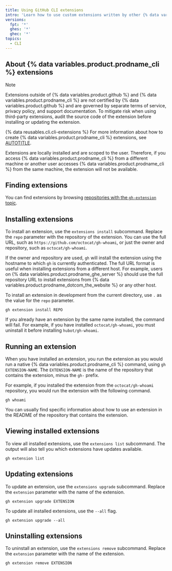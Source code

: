 ```yaml
---
title: Using GitHub CLI extensions
intro: 'Learn how to use custom extensions written by other {% data variables.product.prodname_cli %} users.'
versions:
  fpt: '*'
  ghes: '*'
  ghec: '*'
topics:
  - CLI
---
```


## About {% data variables.product.prodname_cli %} extensions

> [!NOTE]
> Extensions outside of {% data variables.product.github %} and {% data variables.product.prodname_cli %} are not certified by {% data variables.product.github %} and are governed by separate terms of service, privacy policy, and support documentation. To mitigate risk when using third-party extensions, audit the source code of the extension before installing or updating the extension.

{% data reusables.cli.cli-extensions %} For more information about how to create {% data variables.product.prodname_cli %} extensions, see [AUTOTITLE](/github-cli/github-cli/creating-github-cli-extensions).

Extensions are locally installed and are scoped to the user. Therefore, if you access {% data variables.product.prodname_cli %} from a different machine or another user accesses {% data variables.product.prodname_cli %} from the same machine, the extension will not be available.

## Finding extensions

You can find extensions by browsing [repositories with the `gh-extension` topic](https://github.com/topics/gh-extension).

## Installing extensions

To install an extension, use the `extensions install` subcommand. Replace the `repo` parameter with the repository of the extension. You can use the full URL, such as `https://github.com/octocat/gh-whoami`, or just the owner and repository, such as `octocat/gh-whoami`.

If the owner and repository are used, `gh` will install the extension using the hostname to which `gh` is currently authenticated. The full URL format is useful when installing extensions from a different host. For example, users on {% data variables.product.prodname_ghe_server %} should use the full repository URL to install extensions from {% data variables.product.prodname_dotcom_the_website %} or any other host.

To install an extension in development from the current directory, use `.` as the value for the `repo` parameter.

```shell
gh extension install REPO
```

If you already have an extension by the same name installed, the command will fail. For example, if you have installed `octocat/gh-whoami`, you must uninstall it before installing `hubot/gh-whoami`.

## Running an extension

When you have installed an extension, you run the extension as you would run a native {% data variables.product.prodname_cli %} command, using `gh EXTENSION-NAME`. The `EXTENSION-NAME` is the name of the repository that contains the extension, minus the `gh-` prefix.

For example, if you installed the extension from the `octocat/gh-whoami` repository, you would run the extension with the following command.

``` shell
gh whoami
```

You can usually find specific information about how to use an extension in the README of the repository that contains the extension.

## Viewing installed extensions

To view all installed extensions, use the `extensions list` subcommand. The output will also tell you which extensions have updates available.

```shell
gh extension list
```

## Updating extensions

To update an extension, use the `extensions upgrade` subcommand. Replace the `extension` parameter with the name of the extension.

```shell
gh extension upgrade EXTENSION
```

To update all installed extensions, use the `--all` flag.

```shell
gh extension upgrade --all
```

## Uninstalling extensions

To uninstall an extension, use the `extensions remove` subcommand. Replace the `extension` parameter with the name of the extension.

```shell
gh extension remove EXTENSION
```
